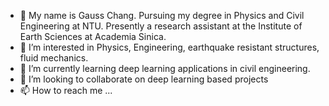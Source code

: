 - 👋 My name is Gauss Chang. Pursuing my degree in Physics and Civil Engineering at NTU. Presently a research assistant at the Institute of Earth Sciences at Academia Sinica.
- 👀 I’m interested in Physics, Engineering, earthquake resistant structures, fluid mechanics.
- 🌱 I’m currently learning deep learning applications in civil engineering.
- 💞️ I’m looking to collaborate on deep learning based projects
- 📫 How to reach me ...

<!---
Gauss963/Gauss963 is a ✨ special ✨ repository because its `README.md` (this file) appears on your GitHub profile.
You can click the Preview link to take a look at your changes.
--->
